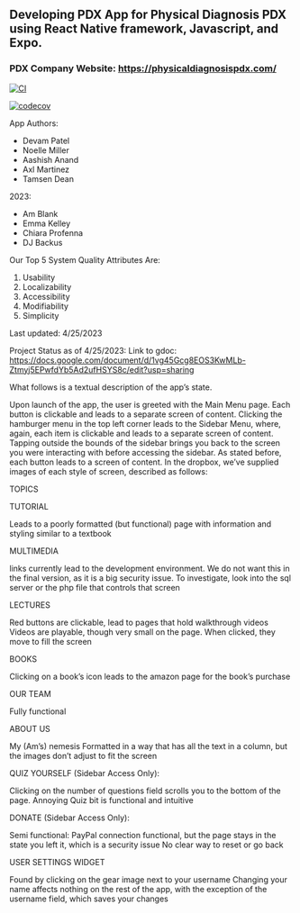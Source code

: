 ## Developing PDX App for Physical Diagnosis PDX using React Native framework, Javascript, and Expo.

### PDX Company Website: https://physicaldiagnosispdx.com/

[![CI](https://github.com/upcs/cs341-spring-2022-diagnosis/actions/workflows/main.yml/badge.svg?branch=master&event=push)](https://github.com/upcs/cs341-spring-2022-diagnosis/actions/workflows/main.yml)

[![codecov](https://codecov.io/gh/upcs/cs341-spring-2022-diagnosis/branch/master/graph/badge.svg?token=3RL7cVKmmv)](https://codecov.io/gh/upcs/cs341-spring-2022-diagnosis)

App Authors: 
- Devam Patel
- Noelle Miller
- Aashish Anand
- Axl Martinez 
- Tamsen Dean

2023:
- Am Blank
- Emma Kelley
- Chiara Profenna
- DJ Backus

Our Top 5 System Quality Attributes Are:
1) Usability
2) Localizability 
3) Accessibility
4) Modifiability
5) Simplicity

Last updated: 4/25/2023

Project Status as of 4/25/2023:
Link to gdoc: https://docs.google.com/document/d/1vg45Gcg8EOS3KwMLb-Ztmyj5EPwfdYb5Ad2ufHSYS8c/edit?usp=sharing

What follows is a textual description of the app’s state.

Upon launch of the app, the user is greeted with the Main Menu page. Each button is clickable and leads to a separate screen of content.
Clicking the hamburger menu in the top left corner leads to the Sidebar Menu, where, again, each item is clickable and leads to a separate screen of content. Tapping outside the bounds of the sidebar brings you back to the screen you were interacting with before accessing the sidebar.
As stated before, each button leads to a screen of content. In the dropbox, we’ve supplied images of each style of screen, described as follows:

TOPICS

TUTORIAL

Leads to a poorly formatted (but functional) page with information and styling similar to a textbook

MULTIMEDIA

links currently lead to the development environment. We do not want this in the final version, as it is a big security issue. To investigate, look into the sql server or the php file that controls that screen

LECTURES

Red buttons are clickable, lead to pages that hold walkthrough videos
Videos are playable, though very small on the page. When clicked, they move to fill the screen

BOOKS

Clicking on a book’s icon leads to the amazon page for the book’s purchase

OUR TEAM

Fully functional

ABOUT US

My (Am’s) nemesis
Formatted in a way that has all the text in a column, but the images don’t adjust to fit the screen

QUIZ YOURSELF (Sidebar Access Only):

Clicking on the number of questions field scrolls you to the bottom of the page. Annoying
Quiz bit is functional and intuitive

DONATE (Sidebar Access Only):

Semi functional: PayPal connection functional, but the page stays in the state you left it, which is a security issue
No clear way to reset or go back

USER SETTINGS WIDGET

Found by clicking on the gear image next to your username
Changing your name affects nothing on the rest of the app, with the exception of the username field, which saves your changes






